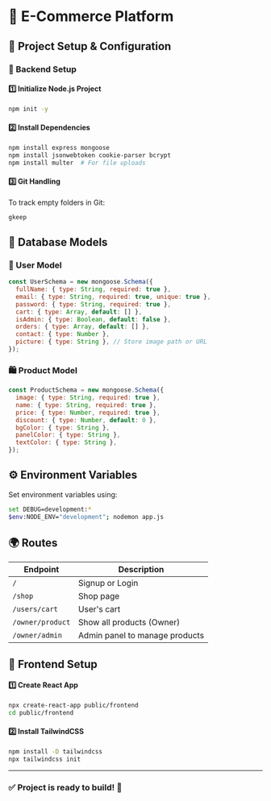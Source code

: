 # 🛒 E-Commerce Platform

## 🚀 Project Setup & Configuration  

### 📌 Backend Setup  

#### 1️⃣ Initialize Node.js Project  
```sh
npm init -y
```

#### 2️⃣ Install Dependencies  
```sh
npm install express mongoose
npm install jsonwebtoken cookie-parser bcrypt
npm install multer  # For file uploads
```

#### 3️⃣ Git Handling  
To track empty folders in Git:  
```sh
gkeep
```

## 📂 Database Models  

### 👤 User Model  
```js
const UserSchema = new mongoose.Schema({
  fullName: { type: String, required: true },
  email: { type: String, required: true, unique: true },
  password: { type: String, required: true },
  cart: { type: Array, default: [] },
  isAdmin: { type: Boolean, default: false },
  orders: { type: Array, default: [] },
  contact: { type: Number },
  picture: { type: String }, // Store image path or URL
});
```

### 🛍️ Product Model  
```js
const ProductSchema = new mongoose.Schema({
  image: { type: String, required: true },
  name: { type: String, required: true },
  price: { type: Number, required: true },
  discount: { type: Number, default: 0 },
  bgColor: { type: String },
  panelColor: { type: String },
  textColor: { type: String },
});
```

## ⚙️ Environment Variables  
Set environment variables using:  
```sh
set DEBUG=development:*
$env:NODE_ENV="development"; nodemon app.js 
```

## 🌍 Routes  

| Endpoint          | Description                           |
|------------------|----------------------------------|
| `/`             | Signup or Login                  |
| `/shop`         | Shop page                        |
| `/users/cart`   | User's cart                      |
| `/owner/product` | Show all products (Owner)       |
| `/owner/admin`  | Admin panel to manage products  |







## 🎨 Frontend Setup  

#### 1️⃣ Create React App  
```sh
npx create-react-app public/frontend
cd public/frontend
```

#### 2️⃣ Install TailwindCSS  
```sh
npm install -D tailwindcss
npx tailwindcss init
```

---

### ✅ Project is ready to build! 🚀
